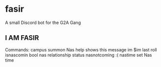 # fasir
A small Discord bot for the G2A Gang

## I AM FASIR
Commands:
  campus       summon Nas
  help         shows this message
  im           $im last roll
  isnascomin   bool
  nas          relationship status
  nasnotcoming :(
  nastime      set Nas time
